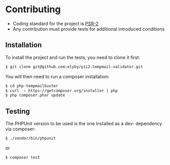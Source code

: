 # Contributing

 * Coding standard for the project is [PSR-2](https://github.com/php-fig/fig-standards/blob/master/accepted/PSR-2-coding-style-guide.md)
 * Any contribution must provide tests for additional introduced conditions

## Installation

To install the project and run the tests, you need to clone it first:

```sh
$ git clone git@github.com:elyby/yii2-tempmail-validator.git 
```

You will then need to run a composer installation:

```sh
$ cd php-tempmailbuster
$ curl -s https://getcomposer.org/installer | php
$ php composer.phar update
```

## Testing

The PHPUnit version to be used is the one installed as a dev- dependency via composer:

```sh
$ ./vendor/bin/phpunit
```

or

```sh
$ composer test
```
